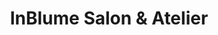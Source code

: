 ---
title: "InBlume Salon & Atelier"
url: /north-vancouver-city/inblume-salon-und-atelier/
shop: Friseur
---